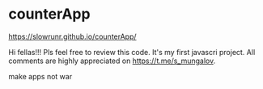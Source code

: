 # counterApp 
https://slowrunr.github.io/counterApp/

Hi fellas!!! Pls feel free to review this code. It's my first javascri project. All comments are highly appreciated on https://t.me/s_mungalov.

make apps not war
